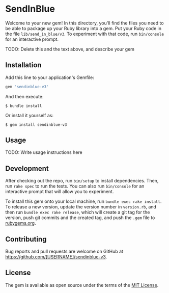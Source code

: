 # SendInBlue

Welcome to your new gem! In this directory, you'll find the files you need to be able to package up your Ruby library into a gem. Put your Ruby code in the file `lib/send_in_blue/v3`. To experiment with that code, run `bin/console` for an interactive prompt.

TODO: Delete this and the text above, and describe your gem

## Installation

Add this line to your application's Gemfile:

```ruby
gem 'sendinblue-v3'
```

And then execute:

    $ bundle install

Or install it yourself as:

    $ gem install sendinblue-v3

## Usage

TODO: Write usage instructions here

## Development

After checking out the repo, run `bin/setup` to install dependencies. Then, run `rake spec` to run the tests. You can also run `bin/console` for an interactive prompt that will allow you to experiment.

To install this gem onto your local machine, run `bundle exec rake install`. To release a new version, update the version number in `version.rb`, and then run `bundle exec rake release`, which will create a git tag for the version, push git commits and the created tag, and push the `.gem` file to [rubygems.org](https://rubygems.org).

## Contributing

Bug reports and pull requests are welcome on GitHub at https://github.com/[USERNAME]/sendinblue-v3.

## License

The gem is available as open source under the terms of the [MIT License](https://opensource.org/licenses/MIT).
